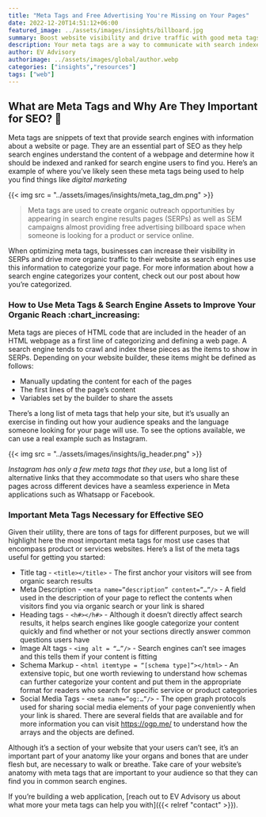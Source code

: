 ```yaml
---
title: "Meta Tags and Free Advertising You're Missing on Your Pages"
date: 2022-12-20T14:51:12+06:00
featured_image: ../assets/images/insights/billboard.jpg
summary: Boost website visibility and drive traffic with good meta tags and SEO practices. Optimize titles, descriptions, and keywords for search engines to target your audience.
description: Your meta tags are a way to communicate with search indexes to help you find your audience as they look for you
author: EV Advisory
authorimage: ../assets/images/global/author.webp
categories: ["insights","resources"]
tags: ["web"]
---
```


## What are Meta Tags and Why Are They Important for SEO? :shushing_face:   


Meta tags are snippets of text that provide search engines with information about a website or page. They are an essential
part of SEO as they help search engines understand the content of a webpage and determine how it should be indexed and
ranked for search engine users to find you. Here’s an example of where you’ve likely seen these meta tags being used to
help you find things like *digital marketing*     

{{< img src = "../assets/images/insights/meta_tag_dm.png" >}}    

> Meta tags are used to create organic outreach opportunities by appearing in search engine results pages (SERPs) as well
as SEM campaigns almost providing free advertising billboard space when someone is looking for a product or service online.    


When optimizing meta tags, businesses can increase their visibility in SERPs and drive more organic traffic to their website
as search engines use this information to categorize your page. For more information about how a search engine categorizes
your content, check out our post about how you’re categorized.


### How to Use Meta Tags & Search Engine Assets to Improve Your Organic Reach :chart_increasing:   

Meta tags are pieces of HTML code that are included in the header of an HTML webpage as a first line of categorizing and
defining a web page. A search engine tends to crawl and index these pieces as the items to show in SERPs. Depending on
your website builder, these items might be defined as follows:   
- Manually updating the content for each of the pages    
- The first lines of the page’s content    
- Variables set by the builder to share the assets    

There’s a long list of meta tags that help your site, but it’s usually an exercise in finding out how your audience
speaks and the language someone looking for your page will use. To see the options available, we can use a real
example such as Instagram.

{{< img src = "../assets/images/insights/ig_header.png" >}}

*Instagram has only a few meta tags that they use*, but a long list of alternative links that they accommodate so that users
who share these pages across different devices have a seamless experience in Meta applications such as Whatsapp or Facebook.  


### Important Meta Tags Necessary for Effective SEO  

Given their utility, there are tons of tags for different purposes, but we will highlight here the most important
meta tags for most use cases that encompass product or services websites. Here’s a list of the meta tags useful
for getting you started:  

- Title tag - `<title></title>` - The first anchor your visitors will see from organic search results  
- Meta Description - `<meta name=”description” content=”…”/>` - A field used in the description of your page to
reflect the contents when visitors find you via organic search or your link is shared  
- Heading tags - `<h#></h#>` - Although it doesn’t directly affect search results, it helps search engines
like google categorize your content quickly and find whether or not your sections directly answer common
questions users have  
- Image Alt tags - `<img alt = “…”/>` - Search engines can’t see images and this tells them if your content is fitting
- Schema Markup - `<html itemtype = “[schema type]”></html>` - An extensive topic, but one worth reviewing to
understand how schemas can further categorize your content and put them in the appropriate format for readers
who search for specific service or product categories  
- Social Media Tags - `<meta name=”og:…”/>` - The open graph protocols used for sharing social media elements of
your page conveniently when your link is shared. There are several fields that are available and for more information
you can visit https://ogp.me/ to understand how the arrays and the objects are defined.  


Although it’s a section of your website that your users can’t see, it’s an important part of your anatomy
like your organs and bones that are under flesh but, are necessary to walk or breathe. Take care of your website’s
anatomy with meta tags that are important to your audience so that they can find you in common search engines.  

If you’re building a web application, [reach out to EV Advisory us about what more your meta tags can help you with]({{< relref "contact" >}}).   
